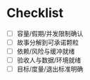 # Checklist

- [ ] 容量/假期/并发限制确认
- [ ] 故事分解到可承诺颗粒
- [ ] 依赖/风险与缓冲就绪
- [ ] 验收人与数据/环境就绪
- [ ] 目标/度量/退出标准明确
